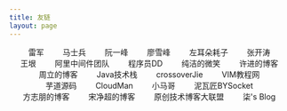 ```yaml
---
title: 友链
layout: page
---
```


<div id="links">
	<a href="http://leijun.blog.techweb.com.cn/" target="_blank">雷军</a>
	<a href="http://mashibing.com/" target="_blank">马士兵</a>
	<a href="http://www.ruanyifeng.com/" target="_blank">阮一峰</a>
	<a href="https://www.liaoxuefeng.com/" target="_blank">廖雪峰</a>
	<a href="https://coolshell.cn/" target="_blank">左耳朵耗子</a>
	<a href="https://jinnianshilongnian.iteye.com/" target="_blank">张开涛</a>
	<a href="http://www.yinwang.org/" target="_blank">王垠</a>
	<a href="http://jm.taobao.org/" target="_blank">阿里中间件团队</a>
	<a href="http://blog.didispace.com/" target="_blank">程序员DD</a>
	<a href="http://www.ityouknow.com/" target="_blank">纯洁的微笑</a>
	<a href="http://xujin.org/" target="_blank">许进的博客</a>
	<a href="http://itmuch.com/" target="_blank">周立的博客</a>
	<a href="https://www.javastack.cn/" target="_blank">Java技术栈</a>
	<a href="https://crossoverjie.top/" target="_blank">crossoverJie</a>
	<a href="https://vim.ink/" target="_blank">VIM教程网</a>
	<a href="http://www.iocoder.cn" target="_blank">芋道源码</a>
	<a href="https://www.cnblogs.com/CloudMan6/" target="_blank">CloudMan</a>
	<a href="https://mercyblitz.github.io/" target="_blank">小马哥</a>
	<a href="https://www.bysocket.com/" target="_blank">泥瓦匠BYSocket</a>
	<a href="https://www.fangzhipeng.com/" target="_blank">方志朋的博客</a>
	<a href="https://jimmysong.io/" target="_blank">宋净超的博客</a>
	<a href="http://techblog.pub/" target="_blank">原创技术博客大联盟</a>
	<a href="https://blog.52itstyle.vip/" target="_blank">柒's Blog</a>
</div>

<style type="text/css">

#links {
  text-align: center;
}

#links a {
  padding: 5px 5px 5px 5px;
  overflow: hidden;
  list-style: none; /* 去掉ul前面的符号 */
  margin-left: 10px;/* 左间距 */
  margin-right: 10px;
  border: none;
  /* underline 下划线 line-through 中划线 overline 上划线 none 没有划线 */
  text-decoration: none;
  /* move 十字架 pointer 手指 */
  cursor: pointer;
  white-space:nowrap;
}

/*a的伪类按lvha顺序，顺序不能互换，但可只写某一种状态*/
/*访问之前的状态*/
#links a:link {
  /*color: black;*/
}
  /*访问之后的状态*/
#links a:visited {
  /*color: green;*/
}
/*鼠标放上去的时候*/
#links a:hover {
  background-color: #bbb;
}
/*鼠标长按的状态*/
#links a:active {
  /*color: blue;*/
}

</style>